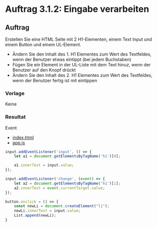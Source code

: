 # Auftrag 3.1.2: Eingabe verarbeiten

## Auftrag
Erstellen Sie eine HTML Seite mit 2 H1-Elementen, einem Text Input und einem Button und einem UL-Element.

- Ändern Sie den Inhalt des 1. H1 Elementes zum Wert des Textfeldes, wenn der Benutzer etwas eintippt (bei jedem Buchstaben)
- Fügen Sie ein Element in der UL-Liste mit dem Text hinuz, wenn der Benutzer auf den Knopf drückt
- Ändern Sie den Inhalt des 2. H1 Elementes zum Wert des Textfeldes, wenn der Benutzer fertig ist mit eintippen

### Vorlage
Keine

### Resultat

Event
- [index.html](./Content/index.html)
- [app.js](./Content/app.js)

```JavaScript
input.addEventListener('input', () => {
    let a1 = document.getElementsByTagName('h1')[0];

    a1.innerText = input.value;
});

input.addEventListener('change', (event) => {
    let a2 = document.getElementsByTagName('h1')[1];
    a2.innerText = event.currentTarget.value;
});

button.onclick = () => {
    const newLi = document.createElement("li");
    newLi.innerText = input.value;
    List.append(newLi);
}
```